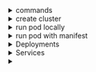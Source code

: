 <details>
<summary> commands </summary>
  
 - kubectl describe pods hello -- get detailed info about pod
 - kubectl logs hello
 - kubectl exec hello -- date -- run date command on hello pod
 - kubectl exec -it hello  - run on interractive mode
 - kubectl apply -f configfile.yaml  -- create objects from file
</details>

<details>
<summary>create cluster</summary>
<br> eksctl create cluster -f eks-cluster.yaml
<br> eksctl delete cluster -f eks-cluster.yaml


  cat ks-cluster.yaml
```
apiVersion: eksctl.io/v1alpha5
kind: ClusterConfig

metadata:
  name  : first-eks-cluster
  region: eu-north-1

nodeGroups:
  - name             : worker
    instanceType     : t3.small
    desiredCapacity  : 2
    privateNetworking: true                         # Use Private Subnets
```
</details>

<details>
<summary>run pod locally</summary>
<br> kubectl run hello --image=naturkach/k8sphp:ver2 --port=80      (create pod hello fromo image expose port 80)
<br> kubectl port-forward hello 8080:80  ( forward to local host Forwarding from 127.0.0.1:8080 -> 80)
</details>

<details>
<summary>run pod with manifest</summary>

kubectl apply -f pod-manifest-ver1.yaml 

pod-manifest-ver1.yaml:
```
apiVersion : v1
kind: Pod
metadata:
  name: my-web
  labels:
    env: prod
spec:
  containers:
    - name: container-apache
      image: naturkach/k8sphp:ver2
      ports:
        - containerPort: 80
```		
delete pod: kubectl delete -f pod-manifest-ver1.yaml

</details>

<details>
<summary> Deployments</summary>
  
 -  kubectl create deployment mynew-deployment --image naturkach/k8sphp:ver2        (create manually)
 -  kubectl describe deployments mynew-deployment
 -  kubectl get deploy        (get deployments)
 -  kubectl scale deployment mynew-deployment --replicas 3     (scale to 3)
 -  kubectl get rs  - show replicaset (allways will be running as we setup: --replicas 3)
 -  kubectl autoscale deployment mynew-deployment --min=3 --max=6 --cpu-percent=80   (autoscaling)
 -  kubectl get hpa  (check horizontal pods autoscaling)
```
NAME               REFERENCE                     TARGETS         MINPODS   MAXPODS   REPLICAS   AGE
mynew-deployment   Deployment/mynew-deployment   <unknown>/80%   3         6         3          30s
it will works if it can check targets
```

update image:

 - kubectl describe deployment mynew-deployment  - get container name (k8sphp in my example / check what image is deployed)
 - kubectl set image deployment/mynew-deployment k8sphp=naturkach/k8sphp:ver1 --record
 - kubectl rollout status deployment/mynew-deployment  (check status)
 - kubectl rollout history deployment/mynew-deployment (check deployment history)
 - kubectl rollout undo deployment/mynew-deployment --to-revision=2 (number from history)
 - kubectl rollout restart deployment/mynew-deployment  (will re-deploy if immage is latest and was changed)

manifest:
```
apiVersion : apps/v1
kind: Deployment
metadata:
  name: my-web-deployment-cailing
  labels:
    app: my-k8s-app
    env: prod
spec:
  replicas: 2
  selector:
    matchLabels:
      project: project3
  template:
    metadata:
      labels:
        project: project3
    spec:
      containers:
        - name: project3-web
          image: naturkach/k8sphp:ver2
          ports:
            - containerPort: 80

---
apiVersion : autoscaling/v2
kind: HorizontalPodAutoscaler
metadata:
  name: my-autoscaling
  spec:
    scaleTargetRef:
      apiVersion: apps/v1
      kind: Deployment
      name: my-web-deployment-cailing
    minReplicas: 2
    maxReplicas: 3
    metrics:
    - type: Resource
      resource:
        name: cpu
        targetAverageUtilization: 70
    - type: Resource
      resource:
        name: memory
        targetAverageUtilization: 80
```
</details>
 
<details>
<summary> Services </summary>
  when you create Service, your app is going to be accessed:

  - ClusterIP - (only internal cluster IP (bydefault))
  - NodePort - some port on all worker nodes
  - ExternalName - DNS CNAME record
  - LoadBalancer - only in cloud
</details>


<details>
<summary> </summary>
</details>
